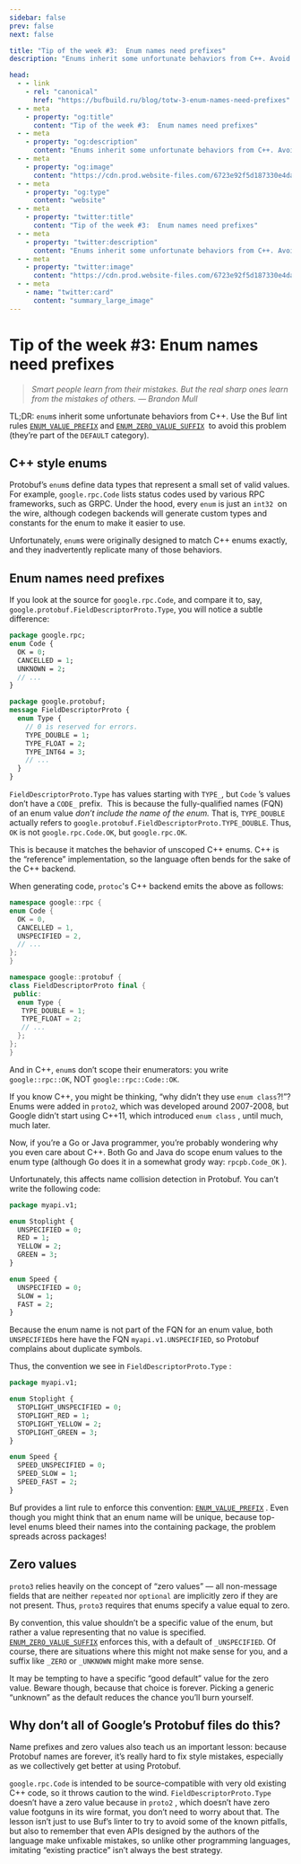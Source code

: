 ```yaml
---
sidebar: false
prev: false
next: false

title: "Tip of the week #3:  Enum names need prefixes"
description: "Enums inherit some unfortunate behaviors from C++. Avoid this problem by using the Buf lint rules ENUM_VALUE_PREFIX and ENUM_ZERO_VALUE_SUFFIX."

head:
  - - link
    - rel: "canonical"
      href: "https://bufbuild.ru/blog/totw-3-enum-names-need-prefixes"
  - - meta
    - property: "og:title"
      content: "Tip of the week #3:  Enum names need prefixes"
  - - meta
    - property: "og:description"
      content: "Enums inherit some unfortunate behaviors from C++. Avoid this problem by using the Buf lint rules ENUM_VALUE_PREFIX and ENUM_ZERO_VALUE_SUFFIX."
  - - meta
    - property: "og:image"
      content: "https://cdn.prod.website-files.com/6723e92f5d187330e4da8144/68014504eb8ca891ff0184bc_totw%203.png"
  - - meta
    - property: "og:type"
      content: "website"
  - - meta
    - property: "twitter:title"
      content: "Tip of the week #3:  Enum names need prefixes"
  - - meta
    - property: "twitter:description"
      content: "Enums inherit some unfortunate behaviors from C++. Avoid this problem by using the Buf lint rules ENUM_VALUE_PREFIX and ENUM_ZERO_VALUE_SUFFIX."
  - - meta
    - property: "twitter:image"
      content: "https://cdn.prod.website-files.com/6723e92f5d187330e4da8144/68014504eb8ca891ff0184bc_totw%203.png"
  - - meta
    - name: "twitter:card"
      content: "summary_large_image"
---
```


# Tip of the week #3: Enum names need prefixes

> _Smart people learn from their mistakes. But the real sharp ones learn from the mistakes of others. — Brandon Mull_

TL;DR: `enum`s inherit some unfortunate behaviors from C++. Use the Buf lint rules [`ENUM_VALUE_PREFIX`](/docs/lint/rules/index.md#enum_value_prefix) and [`ENUM_ZERO_VALUE_SUFFIX`](/docs/lint/rules/index.md#enum_zero_value_suffix)  to avoid this problem (they’re part of the `DEFAULT` category).

## C++ style enums

Protobuf’s `enum`s define data types that represent a small set of valid values. For example, `google.rpc.Code` lists status codes used by various RPC frameworks, such as GRPC. Under the hood, every `enum` is just an `int32`  on the wire, although codegen backends will generate custom types and constants for the enum to make it easier to use.

Unfortunately, `enum`s were originally designed to match C++ enums exactly, and they inadvertently replicate many of those behaviors.

## Enum names need prefixes

If you look at the source for `google.rpc.Code`, and compare it to, say, `google.protobuf.FieldDescriptorProto.Type`, you will notice a subtle difference:

```protobuf
package google.rpc;
enum Code {
  OK = 0;
  CANCELLED = 1;
  UNKNOWN = 2;
  // ...
}

package google.protobuf;
message FieldDescriptorProto {
  enum Type {
    // 0 is reserved for errors.
    TYPE_DOUBLE = 1;
    TYPE_FLOAT = 2;
    TYPE_INT64 = 3;
    // ...
  }
}
```

`FieldDescriptorProto.Type` has values starting with `TYPE_`, but `Code` ’s values don’t have a `CODE_` prefix.  This is because the fully-qualified names (FQN) of an enum value _don’t include the name of the enum._ That is, `TYPE_DOUBLE` actually refers to `google.protobuf.FieldDescriptorProto.TYPE_DOUBLE`. Thus, `OK` is not `google.rpc.Code.OK`, but `google.rpc.OK`.

This is because it matches the behavior of unscoped C++ enums. C++ is the “reference” implementation, so the language often bends for the sake of the C++ backend.

When generating code, `protoc`'s C++ backend emits the above as follows:

```cpp
namespace google::rpc {
enum Code {
  OK = 0,
  CANCELLED = 1,
  UNSPECIFIED = 2,
  // ...
};
}

namespace google::protobuf {
class FieldDescriptorProto final {
 public:
  enum Type {
   TYPE_DOUBLE = 1;
   TYPE_FLOAT = 2;
   // ...
  };
};
}
```

And in C++, `enum`s don’t scope their enumerators: you write `google::rpc::OK`, NOT `google::rpc::Code::OK`.

If you know C++, you might be thinking, “why didn’t they use `enum class`?!”? Enums were added in `proto2`, which was developed around 2007-2008, but Google didn’t start using C++11, which introduced `enum class` , until much, much later.

Now, if you’re a Go or Java programmer, you’re probably wondering why you even care about C++. Both Go and Java do scope enum values to the enum type (although Go does it in a somewhat grody way: `rpcpb.Code_OK` ).

Unfortunately, this affects name collision detection in Protobuf. You can’t write the following code:

```protobuf
package myapi.v1;

enum Stoplight {
  UNSPECIFIED = 0;
  RED = 1;
  YELLOW = 2;
  GREEN = 3;
}

enum Speed {
  UNSPECIFIED = 0;
  SLOW = 1;
  FAST = 2;
}
```

Because the enum name is not part of the FQN for an enum value, both `UNSPECIFIED`s here have the FQN `myapi.v1.UNSPECIFIED`, so Protobuf complains about duplicate symbols.

Thus, the convention we see in `FieldDescriptorProto.Type` :

```protobuf
package myapi.v1;

enum Stoplight {
  STOPLIGHT_UNSPECIFIED = 0;
  STOPLIGHT_RED = 1;
  STOPLIGHT_YELLOW = 2;
  STOPLIGHT_GREEN = 3;
}

enum Speed {
  SPEED_UNSPECIFIED = 0;
  SPEED_SLOW = 1;
  SPEED_FAST = 2;
}
```

Buf provides a lint rule to enforce this convention: [`ENUM_VALUE_PREFIX`](/docs/lint/rules/index.md#enum_value_prefix) . Even though you might think that an enum name will be unique, because top-level enums bleed their names into the containing package, the problem spreads across packages!

## Zero values

`proto3` relies heavily on the concept of “zero values” — all non-message fields that are neither `repeated` nor `optional` are implicitly zero if they are not present. Thus, `proto3` requires that enums specify a value equal to zero.

By convention, this value shouldn’t be a specific value of the enum, but rather a value representing that no value is specified. [`ENUM_ZERO_VALUE_SUFFIX`](/docs/lint/rules/index.md#enum_zero_value_suffix) enforces this, with a default of `_UNSPECIFIED`. Of course, there are situations where this might not make sense for you, and a suffix like `_ZERO` or `_UNKNOWN` might make more sense.

It may be tempting to have a specific “good default” value for the zero value. Beware though, because that choice is forever. Picking a generic “unknown” as the default reduces the chance you’ll burn yourself.

## Why don’t all of Google’s Protobuf files do this?

Name prefixes and zero values also teach us an important lesson: because Protobuf names are forever, it’s really hard to fix style mistakes, especially as we collectively get better at using Protobuf.

`google.rpc.Code` is intended to be source-compatible with very old existing C++ code, so it throws caution to the wind. `FieldDescriptorProto.Type` doesn’t have a zero value because in `proto2` , which doesn’t have zero value footguns in its wire format, you don’t need to worry about that. The lesson isn’t just to use Buf’s linter to try to avoid some of the known pitfalls, but also to remember that even APIs designed by the authors of the language make unfixable mistakes, so unlike other programming languages, imitating “existing practice” isn’t always the best strategy.
